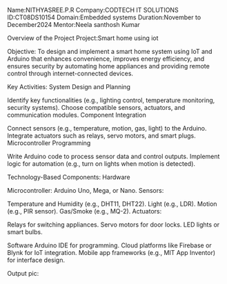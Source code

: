 Name:NITHYASREE.P.R
Company:CODTECH IT SOLUTIONS 
ID:CT08DS10154
Domain:Embedded systems 
Duration:November to December2024 
Mentor:Neela santhosh Kumar

Overview of the Project Project:Smart home using iot

Objective: To design and implement a smart home system using IoT and Arduino that enhances convenience, improves energy efficiency, and ensures security by automating home appliances and providing remote control through internet-connected devices.

Key Activities: System Design and Planning

Identify key functionalities (e.g., lighting control, temperature monitoring, security systems). Choose compatible sensors, actuators, and communication modules. Component Integration

Connect sensors (e.g., temperature, motion, gas, light) to the Arduino. Integrate actuators such as relays, servo motors, and smart plugs. Microcontroller Programming

Write Arduino code to process sensor data and control outputs. Implement logic for automation (e.g., turn on lights when motion is detected).

Technology-Based Components: Hardware

Microcontroller: Arduino Uno, Mega, or Nano. Sensors:

Temperature and Humidity (e.g., DHT11, DHT22). Light (e.g., LDR). Motion (e.g., PIR sensor). Gas/Smoke (e.g., MQ-2). Actuators:

Relays for switching appliances. Servo motors for door locks. LED lights or smart bulbs.

Software Arduino IDE for programming. Cloud platforms like Firebase or Blynk for IoT integration. Mobile app frameworks (e.g., MIT App Inventor) for interface design.

Output pic:
